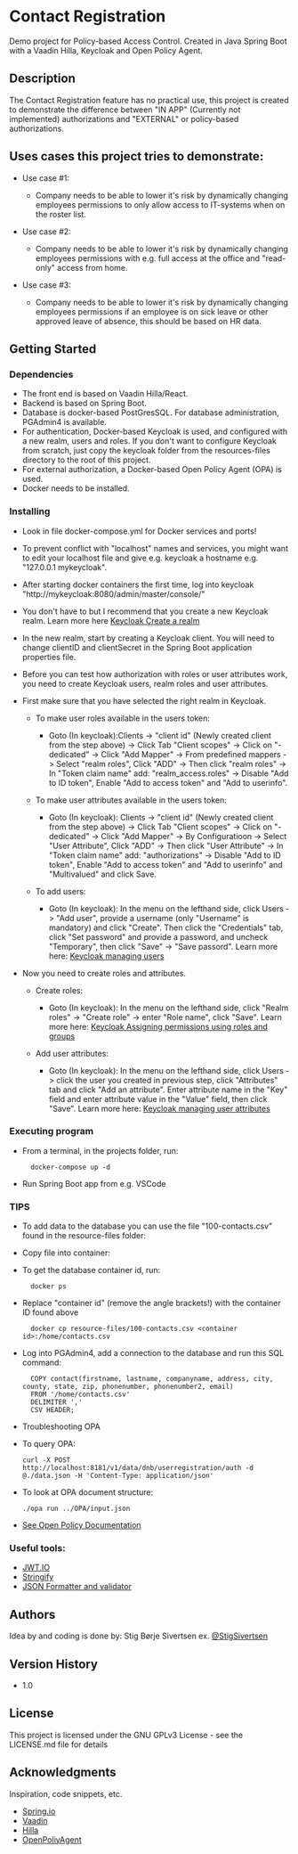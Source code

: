 # Contact Registration
Demo project for Policy-based Access Control. Created in Java Spring Boot with a Vaadin Hilla, Keycloak and Open Policy Agent.

## Description

The Contact Registration feature has no practical use, this project is created to demonstrate the difference between "IN APP" (Currently not implemented) authorizations and "EXTERNAL" or policy-based authorizations.

## Uses cases this project tries to demonstrate:
* Use case #1:
    - Company needs to be able to lower it's risk by dynamically changing employees permissions to only allow access to IT-systems when on the roster list.

* Use case #2:
    - Company needs to be able to lower it's risk by dynamically changing employees permissions with e.g. full access at the office and "read-only" access from home.

* Use case #3:
    - Company needs to be able to lower it's risk by dynamically changing employees permissions if an employee is on sick leave or other approved leave of absence, this should be based on HR data.

## Getting Started

### Dependencies

* The front end is based on Vaadin Hilla/React.
* Backend is based on Spring Boot.
* Database is docker-based PostGresSQL. For database administration, PGAdmin4 is available.
* For authentication, Docker-based Keycloak is used, and configured with a new realm, users and roles. If you don't want to configure Keycloak from scratch, just copy the keycloak folder from the resources-files directory to the root of this project.
* For external authorization, a Docker-based Open Policy Agent (OPA) is used.
* Docker needs to be installed.

### Installing

* Look in file docker-compose.yml for Docker services and ports!
* To prevent conflict with "localhost" names and services, you might want to edit your localhost file and give e.g. keycloak a hostname e.g. "127.0.0.1 mykeycloak".
* After starting docker containers the first time, log into keycloak "http://mykeycloak:8080/admin/master/console/"
* You don't have to but I recommend that you create a new Keycloak realm. Learn more here [Keycloak Create a realm](https://www.keycloak.org/docs/latest/server_admin/#proc-creating-a-realm_server_administration_guide)
* In the new realm, start by creating a Keycloak client. You will need to change clientID and clientSecret in the Spring Boot application properties file.

* Before you can test how authorization with roles or user attributes work, you need to create Keycloak users, realm roles and user attributes.
* First make sure that you have selected the right realm in Keycloak.

  - To make user roles available in the users token:
      - Goto (In keycloak):Clients -> "client id" (Newly created client from the step above) -> Click Tab "Client scopes" -> Click on "<client id>-dedicated" -> Click "Add Mapper" -> From predefined mappers -> Select "realm roles", Click "ADD" -> Then click "realm roles" -> In "Token claim name" add: "realm_access\.roles" -> Disable "Add to ID token", Enable "Add to access token" and "Add to userinfo".

  - To make user attributes available in the users token:
      - Goto (In keycloak): Clients -> "client id" (Newly created client from the step above) -> Click Tab "Client scopes" -> Click on "-dedicated" -> Click "Add Mapper" -> By Configuratioon -> Select "User Attribute", Click "ADD" -> Then click "User Attribute" -> In "Token claim name" add: "authorizations" -> Disable "Add to ID token", Enable "Add to access token" and "Add to userinfo" and "Multivalued" and click Save.

  - To add users:
      - Goto (In keycloak): In the menu on the lefthand side, click Users -> "Add user", provide a username (only "Username" is mandatory) and click "Create". Then click the "Credentials" tab, click "Set password" and provide a password, and uncheck "Temporary", then click "Save" -> "Save passord".
      Learn more here: [Keycloak managing users](https://www.keycloak.org/docs/latest/server_admin/#assembly-managing-users_server_administration_guide)

* Now you need to create roles and attributes.
  - Create roles:
      - Goto (In keycloak): In the menu on the lefthand side, click "Realm roles" -> "Create role" -> enter "Role name", click "Save".
      Learn more here: [Keycloak Assigning permissions using roles and groups](https://www.keycloak.org/docs/latest/server_admin/index.html#assigning-permissions-using-roles-and-groups)

  - Add user attributes:
      - Goto (In keycloak): In the menu on the lefthand side, click Users -> click the user you created in previous step, click "Attributes" tab and click "Add an attribute". Enter attribute name in the "Key" field and enter attribute value in the "Value" field, then click "Save".
      Learn more here: [Keycloak managing user attributes](https://www.keycloak.org/docs/latest/server_admin/#user-profile)

### Executing program

* From a terminal, in the projects folder, run:
  ```
    docker-compose up -d
  ```
* Run Spring Boot app from e.g. VSCode

### TIPS
* To add data to the database you can use the file "100-contacts.csv" found in the resource-files folder:
* Copy file into container:
* To get the database container id, run:
  ```
    docker ps
  ```
* Replace "container id" (remove the angle brackets!) with the container ID found above
  ```
    docker cp resource-files/100-contacts.csv <container id>:/home/contacts.csv
  ```

* Log into PGAdmin4, add a connection to the database and run this SQL command:
  ```
    COPY contact(firstname, lastname, companyname, address, city, county, state, zip, phonenumber, phonenumber2, email)
    FROM '/home/contacts.csv'
    DELIMITER ','
    CSV HEADER;
  ```


* Troubleshooting OPA
* To query OPA:
  ```
  curl -X POST http://localhost:8181/v1/data/dnb/userregistration/auth -d @./data.json -H 'Content-Type: application/json'
  ```
* To look at OPA document structure:
  ```
  ./opa run ../OPA/input.json
  ```
* [See Open Policy Documentation](https://www.openpolicyagent.org/docs/latest/#3-try-opa-run-interactive)

### Useful tools:
* [JWT.IO](https://jwt.io/)
* [Stringify](https://jsonformatter.org/json-stringify-online)
* [JSON Formatter and validator](https://jsonformatter.curiousconcept.com/#)

## Authors

Idea by and coding is done by:
Stig Børje Sivertsen
ex. [@StigSivertsen](https://twitter.com/stigsivertsen)

## Version History

* 1.0

## License

This project is licensed under the GNU GPLv3 License - see the LICENSE.md file for details

## Acknowledgments

Inspiration, code snippets, etc.
* [Spring.io](https://spring.io/)
* [Vaadin](https://vaadin.com/)
* [Hilla](https://hilla.dev/)
* [OpenPoliyAgent](https://www.openpolicyagent.org/)